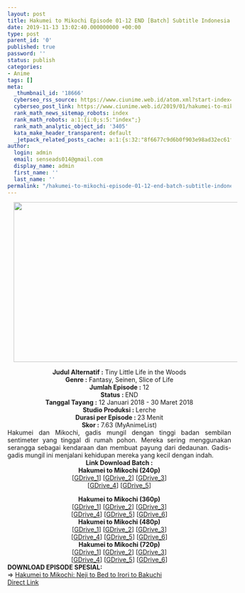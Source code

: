 ```yaml
---
layout: post
title: Hakumei to Mikochi Episode 01-12 END [Batch] Subtitle Indonesia
date: 2019-11-13 13:02:40.000000000 +00:00
type: post
parent_id: '0'
published: true
password: ''
status: publish
categories:
- Anime
tags: []
meta:
  _thumbnail_id: '18666'
  cyberseo_rss_source: https://www.ciunime.web.id/atom.xml?start-index=1951&max-results=150
  cyberseo_post_link: https://www.ciunime.web.id/2019/01/hakumei-to-mikochi-episode-01-12-end.html
  rank_math_news_sitemap_robots: index
  rank_math_robots: a:1:{i:0;s:5:"index";}
  rank_math_analytic_object_id: '3405'
  kata_make_header_transparent: default
  _jetpack_related_posts_cache: a:1:{s:32:"8f6677c9d6b0f903e98ad32ec61f8deb";a:2:{s:7:"expires";i:1663265060;s:7:"payload";a:0:{}}}
author:
  login: admin
  email: senseads014@gmail.com
  display_name: admin
  first_name: ''
  last_name: ''
permalink: "/hakumei-to-mikochi-episode-01-12-end-batch-subtitle-indonesia/"
---
```

<div class="separator" style="clear: both; text-align: center;"><a href="https://1.bp.blogspot.com/-yklOVTRyi38/XDNaj8G0XPI/AAAAAAAAGiw/RbZF3XAzTYgSG5rrEHBVk_N0ZU39XovYQCLcBGAs/s1600/Hakumei%2Bto%2BMikochi.png" imageanchor="1" style="margin-left: 1em; margin-right: 1em;"><img border="0" data-original-height="720" data-original-width="1280" height="360" src="{{ site.baseurl }}/assets/2019/11/Hakumei%2Bto%2BMikochi.png" width="640" /></a></div>
<p>
<div style="text-align: center;"><b>Judul Alternatif :</b> <b></b>Tiny Little Life in the Woods</div>
<div style="text-align: center;"><b><b>Genre :</b></b>&nbsp;Fantasy, Seinen, Slice of Life</div>
<div style="text-align: center;"><b>Jumlah Episode :</b> 12<br /><b>Status :&nbsp;</b>END<br /><b>Tanggal Tayang :</b> 12 Januari 2018 - 30 Maret 2018<br /><b>Studio Produksi : </b>Lerche<br /><b>Durasi per Episode :&nbsp;</b>23 Menit</div>
<div style="text-align: center;"><b>Skor :</b> 7.63 (MyAnimeList)</div>
<div style="text-align: justify;"></div>
<div style="text-align: justify;">Hakumei dan Mikochi, gadis mungil dengan tinggi badan sembilan sentimeter yang tinggal di rumah pohon. Mereka sering menggunakan serangga sebagai kendaraan dan membuat payung dari dedaunan. Gadis-gadis mungil ini menjalani kehidupan mereka yang kecil dengan indah.</div>
<div style="text-align: justify;"></div>
<div style="text-align: justify;"></div>
<div style="text-align: center;"><b>Link Download Batch :</b></div>
<div style="text-align: center;">
<div style="text-align: center;"><b>Hakumei to Mikochi (240p)</b></div>
<div style="text-align: center;">[<a href="https://drive.google.com/uc?export=download&amp;id=1PlZBCrNn6w8xvVvO-ykL8rPZ9X5tvm38" target="_blank" rel="noopener">GDrive_1</a>] [<a href="https://drive.google.com/uc?export=download&amp;id=1yiRjMbugtfV9t5pcjPfN11vFWThzfXbo" target="_blank" rel="noopener">GDrive_2</a>] [<a href="https://drive.google.com/uc?export=download&amp;id=1A9aa8d8cAmnQBhxFz3siqizA2yDH2Je1" target="_blank" rel="noopener">GDrive_3</a>]<br />[<a href="https://drive.google.com/uc?id=147MgPhWeenLpiyYclXHRHxxJ05TFbjHf" target="_blank" rel="noopener">GDrive_4</a>] [<a href="https://drive.google.com/uc?id=19kAHBXz423Q1qnufkefSQURUDNVskGPi" target="_blank" rel="noopener">GDrive_5</a>]</div>
<p></div>
<div style="text-align: center;"><b>Hakumei to Mikochi (360p)</b></div>
<div style="text-align: center;">[<a href="https://drive.google.com/uc?export=download&amp;id=1Pc7vCLslxyjakAkj52pkvRXwHbcUAE9x" target="_blank" rel="noopener">GDrive_1</a>] [<a href="https://drive.google.com/uc?export=download&amp;id=1kLgj6NfYyTVRcTD7utvf0rzxxD3r5Jw5" target="_blank" rel="noopener">GDrive_2</a>] [<a href="https://drive.google.com/uc?id=1w-AKqu_QufBYTIyH4wkjtYrmNSoNVgTR" target="_blank" rel="noopener">GDrive_3</a>]<br />[<a href="https://drive.google.com/uc?id=1mfuAwChJmuk1Ckair1QnopFlDzoh0koR" target="_blank" rel="noopener">GDrive_4</a>] [<a href="https://drive.google.com/uc?export=download&amp;id=1Ecj-wokzDwCB9l_bPutWTwpjmYbPLGYe" target="_blank" rel="noopener">GDrive_5</a>] [<a href="https://drive.google.com/uc?id=1lz2ShnQ577WRsUzXar_36Dp3do0ZCsj2" target="_blank" rel="noopener">GDrive_6</a>]</div>
<div style="text-align: center;"></div>
<div style="text-align: center;"><b>Hakumei to Mikochi (480p)</b><br />[<a href="https://drive.google.com/uc?id=1p0NDTz-8K5ffIBvPx2g501Bfyrj18GVj" target="_blank" rel="noopener">GDrive_1</a>] [<a href="https://drive.google.com/uc?id=1DY6wsxSnfHXjR2AbC6QO2TxMfqipDWW4" target="_blank" rel="noopener">GDrive_2</a>] [<a href="https://drive.google.com/uc?id=14NR-Vc-AEkCMaVANggl56QhgGPNbIBZ4" target="_blank" rel="noopener">GDrive_3</a>]<br />[<a href="https://drive.google.com/uc?export=download&amp;id=1NFaahC_aEUTxeTp-DxYNYrrerFK6zW78" target="_blank" rel="noopener">GDrive_4</a>] [<a href="https://drive.google.com/uc?export=download&amp;id=1rO5hLtNEcxCrKBrP3ON9Ls5V6NlQ1Rki" target="_blank" rel="noopener">GDrive_5</a>] [<a href="https://drive.google.com/uc?id=1uH44wcw39WaukQhF4q1lYCkGNDGdNbF8" target="_blank" rel="noopener">GDrive_6</a>]</div>
<div style="text-align: center;"><b>Hakumei to Mikochi (720p)</b><br />[<a href="https://drive.google.com/uc?id=1E61SCsIH_qQKuDI6DTOMF-N68EAoTZJq" target="_blank" rel="noopener">GDrive_1</a>] [<a href="https://drive.google.com/uc?id=1cf2R6S3OBzyP5xZ56ou4h0oqfN0JrfJV" target="_blank" rel="noopener">GDrive_2</a>] [<a href="https://drive.google.com/uc?id=143H9UTKpJLgM0mwU-YTnnE-FfUcMkgOo" target="_blank" rel="noopener">GDrive_3</a>]<br />[<a href="https://drive.google.com/uc?id=1q9mtfdabYe5JLPIAVNlYaNTdCAy2yva1" target="_blank" rel="noopener">GDrive_4</a>] [<a href="https://drive.google.com/uc?id=1GPe6hper2eDm_K3qJxsxbuaIJIg25hpu" target="_blank" rel="noopener">GDrive_5</a>] [<a href="https://drive.google.com/uc?id=1v8XpClSBmrleZFjZg4l54emrbEblUn3D" target="_blank" rel="noopener">GDrive_6</a>]
<div style="text-align: left;"></div>
<div style="text-align: left;"></div>
<div style="text-align: left;"><b>DOWNLOAD EPISODE SPESIAL:</b></div>
<div style="text-align: left;"></div>
<div style="text-align: left;">=&gt;&nbsp;<a href="https://www.ciunime.web.id/2019/08/hakumei-to-mikochi-neji-to-bed-to-irori.html" target="_blank" rel="noopener">Hakumei to Mikochi: Neji to Bed to Irori to Bakuchi</a></div>
<div style="text-align: left;"></div>
</div>
<link rel="stylesheet" href="https://cdnjs.cloudflare.com/ajax/libs/font-awesome/4.7.0/css/font-awesome.min.css" />
<div class="divbtn"> <a href="https://handymansurrender.com/fihup8buzv?key=94550f7ce39444073321dde3b8782f97" class="btn"><i class="fa fa-download"></i> Direct Link</a> </div>
